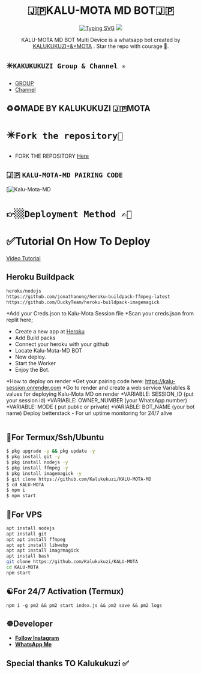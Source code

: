 <h1 align="center"> 🇯🇵KALU-MOTA MD BOT🇯🇵 <br></h1>
<p align="center">
<a href="https://git.io/typing-svg"><img src="https://readme-typing-svg.demolab.com?font=Fira+Code&weight=602&pause=1000&color=F70000&random=false&width=435&lines=SUPER-BOT+made+by+Jayden+Frank+;Follow+me+IG+%40confronter._" alt="Typing SVG" /></a>
  
  <img src="https://telegra.ph/file/969180a1d9dd5aba53cc7.jpg" />
</p>

<p align="center">
KALU-MOTA MD BOT Multi Device is a whatsapp bot created by <a href="https://github.com/Kalukukuzi" target="_blank">KALUKUKUZI+&+MOTA</a> . Star the repo with courage 🌟.
</p>



## ✳️```KAKUKUKUZI Group & Channel ✳️```

- [ GROUP ](https://chat.whatsapp.com/Kuunco7uU048nk6jSJeE9A)
- [Channel](https://chat.whatsapp.com/Kuunco7uU048nk6jSJeE9A)

## ♻️♻️MADE BY KALUKUKUZI 🇯🇵MOTA

# ✴️```Fork the repository📲```

- FORK THE REPOSITORY [Here](https://github.com/Kalukukuzi/KALU-MOTA-MD/fork)

## 🇯🇵 `KALU-MOTA-MD PAIRING CODE`
[![Kalu-Mota-MD](https://kalu-session.onrender.com)


# 👉🏼```Deployment Method ✍🏼```
  # ✅Tutorial On How To Deploy
[Video Tutorial](https://chat.whatsapp.com/Kuunco7uU048nk6jSJeE9A)
## Heroku Buildpack
```bash
heroku/nodejs
https://github.com/jonathanong/heroku-buildpack-ffmpeg-latest
https://github.com/DuckyTeam/heroku-buildpack-imagemagick
```
*Add your Creds.json to Kalu-Mota Session file
*Scan your creds.json from replit here; 
* Create a new app at [Heroku](heroku.com)
* Add Build packs
* Connect your heroku with your github
* Locate Kalu-Mota-MD BOT
* Now deploy.
* Start the Worker
* Enjoy the Bot.

*How to deploy on render
*Get your pairing code here: https://kalu-session.onrender.com
*Go to render and create a web service 
Variables & values for deploying Kalu-Mota MD on render
*VARIABLE: SESSION_ID (put your session id)
*VARIABLE: OWNER_NUMBER (your WhatsApp number)
*VARIABLE: MODE ( put public or private) 
*VARIABLE: BOT_NAME (your bot name)
Deploy 
betterstack - For url uptime monitoring for 24/7 alive

```
```
## 🦇For Termux/Ssh/Ubuntu
```bash
$ pkg upgrade -y && pkg update -y
$ pkg install git -y
$ pkg install nodejs -y
$ pkg install ffmpeg -y
$ pkg install imagemagick -y
$ git clone https://github.com/Kalukukuzi/KALU-MOTA-MD
$ cd KALU-MOTA
$ npm i 
$ npm start
```
## 💟For VPS
```bash
apt install nodejs 
apt install git 
apt apt install ffmpeg 
apt apt install libwebp 
apt apt install imagrmagick
apt install bash
git clone https://github.com/Kalukukuzi/KALU-MOTA
cd KALU-MOTA
npm start
```
## ☯️For 24/7 Activation (Termux)
```
npm i -g pm2 && pm2 start index.js && pm2 save && pm2 logs
```

## ☸️Developer

  - [**Follow Instagram**](https://chat.whatsapp.com/Kuunco7uU048nk6jSJeE9A)
- [**WhatsApp Me**](https://chat.whatsapp.com/Kuunco7uU048nk6jSJeE9A)
## Special thanks TO Kalukukuzi ✅
  
